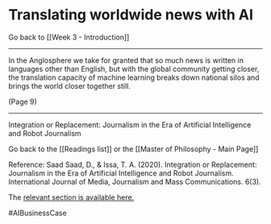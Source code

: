 # Translating worldwide news with AI

Go back to [[Week 3 - Introduction]]

---

In the Anglosphere we take for granted that so much news is written in languages other than English, but with the global community getting closer, the translation capacity of machine learning breaks down national silos and brings the world closer together still. 

(Page 9)

---

Integration or Replacement: Journalism in the Era of Artificial Intelligence and Robot Journalism

Go back to the [[Readings list]] or the [[Master of Philosophy - Main Page]]

Reference: Saad Saad, D., & Issa, T. A. (2020). Integration or Replacement: Journalism in the Era of Artificial Intelligence and Robot Journalism. International Journal of Media, Journalism and Mass Communications. 6(3).

The [relevant section is available here.](https://www.researchgate.net/profile/Saad_Saad13/publication/343263293_International_Journal_of_Media_Journalism_and_Mass_Communications_IJMJMC_Page_1_Integration_or_Replacement_Journalism_in_the_Era_of_Artificial_Intelligence_and_Robot_Journalism/links/5f203ecd92851cd5fa4e48e1/International-Journal-of-Media-Journalism-and-Mass-Communications-IJMJMC-Page-1-Integration-or-Replacement-Journalism-in-the-Era-of-Artificial-Intelligence-and-Robot-Journalism.pdf)

#AIBusinessCase